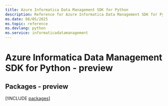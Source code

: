 ```yaml
---
title: Azure Informatica Data Management SDK for Python
description: Reference for Azure Informatica Data Management SDK for Python
ms.date: 08/05/2025
ms.topic: reference
ms.devlang: python
ms.service: informaticadatamanagement
---
```

# Azure Informatica Data Management SDK for Python - preview
## Packages - preview
[!INCLUDE [packages](informatica-data-management-index.md)]